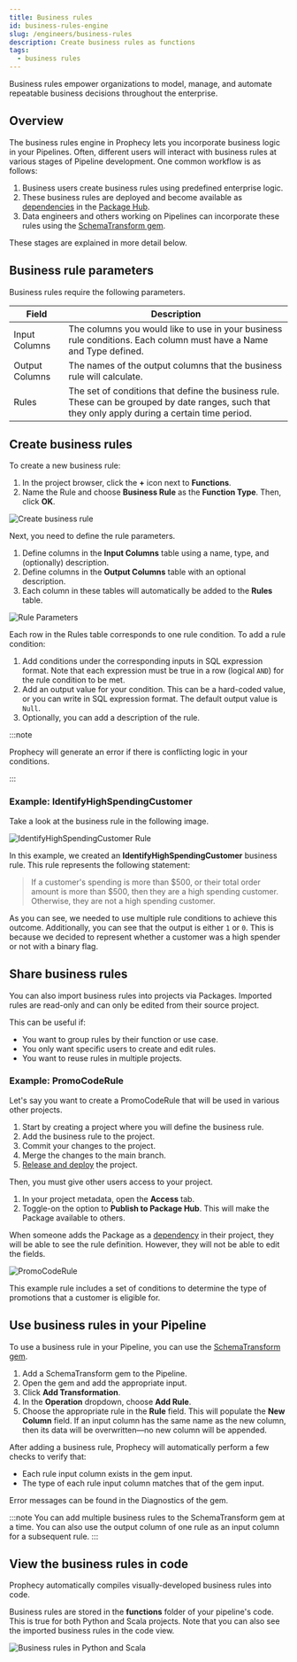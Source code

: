 ```yaml
---
title: Business rules
id: business-rules-engine
slug: /engineers/business-rules
description: Create business rules as functions
tags:
  - business rules
---
```


Business rules empower organizations to model, manage, and automate repeatable business decisions throughout the enterprise.

## Overview

The business rules engine in Prophecy lets you incorporate business logic in your Pipelines. Often, different users will interact with business rules at various stages of Pipeline development. One common workflow is as follows:

1. Business users create business rules using predefined enterprise logic.
1. These business rules are deployed and become available as [dependencies](docs/extensibility/dependencies/spark-dependencies.md) in the [Package Hub](/engineers/package-hub).
1. Data engineers and others working on Pipelines can incorporate these rules using the [SchemaTransform gem](/engineers/schema-transform).

These stages are explained in more detail below.

## Business rule parameters

Business rules require the following parameters.

| Field          | Description                                                                                                                                       |
| -------------- | ------------------------------------------------------------------------------------------------------------------------------------------------- |
| Input Columns  | The columns you would like to use in your business rule conditions. Each column must have a Name and Type defined.                                |
| Output Columns | The names of the output columns that the business rule will calculate.                                                                            |
| Rules          | The set of conditions that define the business rule. These can be grouped by date ranges, such that they only apply during a certain time period. |

## Create business rules

To create a new business rule:

1. In the project browser, click the **+** icon next to **Functions**.
1. Name the Rule and choose **Business Rule** as the **Function Type**. Then, click **OK**.

![Create business rule](./img/create-bre.png)

Next, you need to define the rule parameters.

1. Define columns in the **Input Columns** table using a name, type, and (optionally) description.
1. Define columns in the **Output Columns** table with an optional description.
1. Each column in these tables will automatically be added to the **Rules** table.

![Rule Parameters](./img/rule-parameters.png)

Each row in the Rules table corresponds to one rule condition. To add a rule condition:

1. Add conditions under the corresponding inputs in SQL expression format. Note that each expression must be true in a row (logical `AND`) for the rule condition to be met.
1. Add an output value for your condition. This can be a hard-coded value, or you can write in SQL expression format. The default output value is `Null`.
1. Optionally, you can add a description of the rule.

:::note

Prophecy will generate an error if there is conflicting logic in your conditions.

:::

### Example: IdentifyHighSpendingCustomer

Take a look at the business rule in the following image.

![IdentifyHighSpendingCustomer Rule](./img/high-spending-rule.png)

In this example, we created an **IdentifyHighSpendingCustomer** business rule. This rule represents the following statement:

> If a customer's spending is more than $500, or their total order amount is more than $500, then they are a high spending customer. Otherwise, they are not a high spending customer.

As you can see, we needed to use multiple rule conditions to achieve this outcome. Additionally, you can see that the output is either `1` or `0`.
This is because we decided to represent whether a customer was a high spender or not with a binary flag.

## Share business rules

You can also import business rules into projects via Packages. Imported rules are read-only and can only be edited from their source project.

This can be useful if:

- You want to group rules by their function or use case.
- You only want specific users to create and edit rules.
- You want to reuse rules in multiple projects.

### Example: PromoCodeRule

Let's say you want to create a PromoCodeRule that will be used in various other projects.

1. Start by creating a project where you will define the business rule.
1. Add the business rule to the project.
1. Commit your changes to the project.
1. Merge the changes to the main branch.
1. [Release and deploy](/engineers/deployment) the project.

Then, you must give other users access to your project.

1. In your project metadata, open the **Access** tab.
1. Toggle-on the option to **Publish to Package Hub**. This will make the Package available to others.

When someone adds the Package as a [dependency](docs/extensibility/dependencies/spark-dependencies.md) in their project, they will be able to see the rule definition. However, they will not be able to edit the fields.

![PromoCodeRule](./img/promo-code-rule.png)

This example rule includes a set of conditions to determine the type of promotions that a customer is eligible for.

## Use business rules in your Pipeline

To use a business rule in your Pipeline, you can use the [SchemaTransform gem](/engineers/schema-transform).

1. Add a SchemaTransform gem to the Pipeline.
1. Open the gem and add the appropriate input.
1. Click **Add Transformation**.
1. In the **Operation** dropdown, choose **Add Rule**.
1. Choose the appropriate rule in the **Rule** field. This will populate the **New Column** field. If an input column has the same name as the new column, then its data will be overwritten—no new column will be appended.

After adding a business rule, Prophecy will automatically perform a few checks to verify that:

- Each rule input column exists in the gem input.
- The type of each rule input column matches that of the gem input.

Error messages can be found in the Diagnostics of the gem.

:::note
You can add multiple business rules to the SchemaTransform gem at a time. You can also use the output column of one rule as an input column for a subsequent rule.
:::

## View the business rules in code

Prophecy automatically compiles visually-developed business rules into code.

Business rules are stored in the **functions** folder of your pipeline's code. This is true for both Python and Scala projects. Note that you can also see the imported business rules in the code view.

![Business rules in Python and Scala](./img/bre-code.png)
